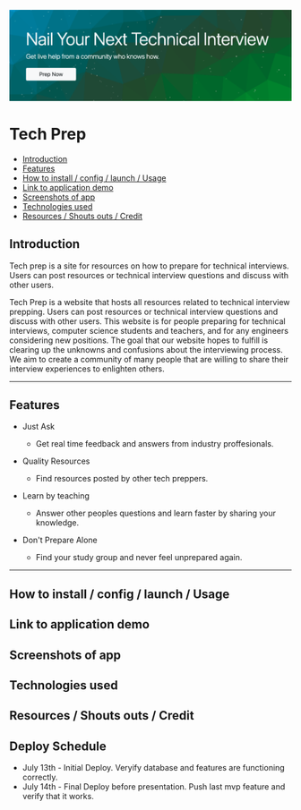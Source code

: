 ![page-header](./techprep/static/images/readme-header.png)
# Tech Prep


* [Introduction](#Introduction)
* [Features](#Features)
* [How to install / config / launch / Usage](#Howtoinstallconfiglaunch)
* [Link to application demo](#Linktoapplicationdemo)
* [Screenshots of app](#Screenshotsofapp)
* [Technologies used](#Technologiesused)
* [Resources / Shouts outs / Credit](#ResourcesShoutsoutsCredit)


##  <a name='Introduction'></a>Introduction
Tech prep is a site for resources on how to prepare for technical interviews. Users can post resources or technical interview questions and discuss with other users.

Tech Prep is a website that hosts all resources related to technical interview prepping. Users can post resources or technical interview questions and discuss with other users. This website is for people preparing for technical interviews, computer science students and teachers, and for any engineers considering new positions. The goal that our website hopes to fulfill is clearing up the unknowns and confusions about the interviewing process. We aim to create a community of many people that are willing to share their interview experiences to enlighten others.

<hr>

##  <a name='Features'></a>Features
* Just Ask
  * Get real time feedback and answers from industry proffesionals.

* Quality Resources
  * Find resources posted by other tech preppers.

* Learn by teaching
  * Answer other peoples questions and learn faster by sharing your knowledge.

* Don't Prepare Alone
  * Find your study group and never feel unprepared again.

<hr>

##  <a name='Howtoinstallconfiglaunch'></a>How to install / config / launch / Usage

##  <a name='Linktoapplicationdemo'></a>Link to application demo

##  <a name='Screenshotsofapp'></a>Screenshots of app

##  <a name='Technologiesused'></a>Technologies used

##  <a name='ResourcesShoutsoutsCredit'></a>Resources / Shouts outs / Credit

## Deploy Schedule
* July 13th - Initial Deploy. Veryify database and features are functioning correctly.
* July 14th - Final Deploy before presentation. Push last mvp feature and verify that it works.